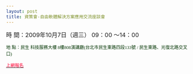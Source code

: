 ```yaml
---
layout: post
title: 資策會-自由軟體解決方案應用交流座談會
---
```

<p style="margin-bottom: 0cm"><!-- 		@page { size: 21cm 29.7cm; margin: 2cm } 		P { margin-bottom: 0.21cm } 	--></p><p><font size="3">時&nbsp;間：2009年10月7日（週三） 09：00 ～14：00</font></p><p><font size="1" color="#003300"><font style="font-size: 9pt">地&nbsp;點：民生 科技服務大樓</font>
<!--more-->
<font face="Times New Roman, serif"><font style="font-size: 9pt">8</font></font><font style="font-size: 9pt">樓</font><font face="Times New Roman, serif"><font style="font-size: 9pt">808</font></font><font style="font-size: 9pt">演講廳</font><font face="Times New Roman, serif"><font style="font-size: 9pt">(</font></font><font style="font-size: 9pt">台北市民生東路四段</font><font face="Times New Roman, serif"><font style="font-size: 9pt">133</font></font><font style="font-size: 9pt">號 </font><font face="Times New Roman, serif"><font style="font-size: 9pt">/ </font></font><font style="font-size: 9pt">民生東路、光復北路交叉口</font><font face="Times New Roman, serif"><font style="font-size: 9pt">) </font></font></font></p><p><font size="2" color="#003300"><font style="font-size: 9pt"><span><a href="http://www.oss.org.tw/seminar/solution981007/index.html"><font color="#ff0033"><span class="button">上網報名</span></font></a></span></font></font></p><p>&nbsp;</p>